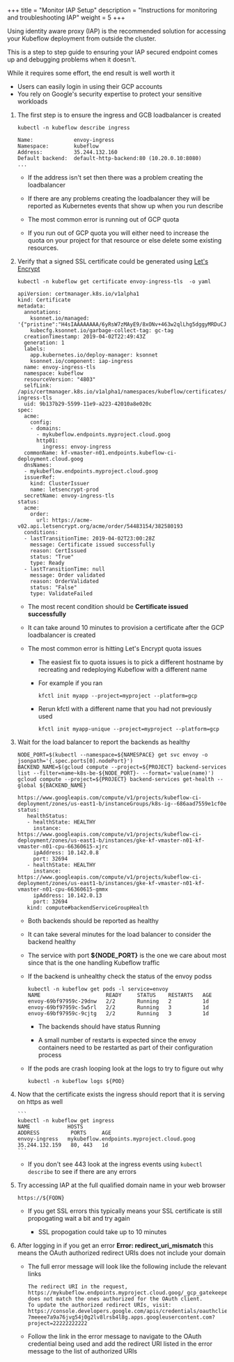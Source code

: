 +++
title = "Monitor IAP Setup"
description = "Instructions for monitoring and troubleshooting IAP"
weight = 5
+++

Using identity aware proxy (IAP) is the recommended solution for accessing your Kubeflow 
deployment from outside the cluster.

This is a step to step guide to ensuring your IAP secured endpoint comes up and
debugging problems when it doesn't.

While it requires some effort, the end result is well worth it

 * Users can easily login in using their GCP accounts
 * You rely on Google's security expertise to protect your sensitive workloads


1. The first step is to ensure the ingress and GCB loadbalancer is created
  
     ```
     kubectl -n kubeflow describe ingress

     Name:             envoy-ingress
     Namespace:        kubeflow
     Address:          35.244.132.160
     Default backend:  default-http-backend:80 (10.20.0.10:8080)
     ...
     ```

     * If the address isn't set then there was a problem creating the loadbalancer

     * If there are any problems creating the loadbalancer they will be reported as Kubernetes events that show up
       when you run describe

     * The most common error is running out of GCP quota

     * If you run out of GCP quota you will either need to increase the quota on your project for that resource
       or else delete some existing resources.


1. Verify that a signed SSL certificate could be generated using [Let's Encrypt](https://letsencrypt.org/)

      ```
      kubectl -n kubeflow get certificate envoy-ingress-tls  -o yaml

      apiVersion: certmanager.k8s.io/v1alpha1
      kind: Certificate
      metadata:
        annotations:
          ksonnet.io/managed: '{"pristine":"H4sIAAAAAAAA/6yRsW7zMAyE9/8xONv+463w2qlLhg5dggyMRDuCJVIQ6RSB4XcvlDQdCnRqN0EHfjzerYA5vFHRIAwDOCqWkHGi0s1P2gX5f+kx5jP20MAc2MMAz1QsjMGhETSQyNCjIQwrRDxR1PqaVZjJKsBJysLEBgMEzG3gqZAqbA0wJoIBiC9yffy3FhXukmZ0VZ+XE41R3uuIZnJ1Abo6uoITHsMEw2EFLwkDKwwHmMf2klCNSsu7viP2WQKbdg9U60LrKUe5JmLrXJTFd5PIBMcGzmZ511f6w+s3j7Btx60BJykJ7+9H/GJlA561Yv7Ae1BdqLzSeGvhs7C4VNzLTYKv2COZErtyzdbmIv4WL7lCtv+pl2379wEAAP//AQAA///uHVhQMgIAAA=="}'
          kubecfg.ksonnet.io/garbage-collect-tag: gc-tag
        creationTimestamp: 2019-04-02T22:49:43Z
        generation: 1
        labels:
          app.kubernetes.io/deploy-manager: ksonnet
          ksonnet.io/component: iap-ingress
        name: envoy-ingress-tls
        namespace: kubeflow
        resourceVersion: "4803"
        selfLink: /apis/certmanager.k8s.io/v1alpha1/namespaces/kubeflow/certificates/envoy-ingress-tls
        uid: 9b137b29-5599-11e9-a223-42010a8e020c
      spec:
        acme:
          config:
          - domains:
            - mykubeflow.endpoints.myproject.cloud.goog
            http01:
              ingress: envoy-ingress
        commonName: kf-vmaster-n01.endpoints.kubeflow-ci-deployment.cloud.goog
        dnsNames:
        - mykubeflow.endpoints.myproject.cloud.goog
        issuerRef:
          kind: ClusterIssuer
          name: letsencrypt-prod
        secretName: envoy-ingress-tls
      status:
        acme:
          order:
            url: https://acme-v02.api.letsencrypt.org/acme/order/54483154/382580193
        conditions:
        - lastTransitionTime: 2019-04-02T23:00:28Z
          message: Certificate issued successfully
          reason: CertIssued
          status: "True"
          type: Ready
        - lastTransitionTime: null
          message: Order validated
          reason: OrderValidated
          status: "False"
          type: ValidateFailed
      ```

     * The most recent condition should be **Certificate issued successfully**
     * It can take around 10 minutes to provision a certificate after the GCP loadbalancer is created
     * The most common error is hitting Let's Encrypt quota issues
       
       * The easiest fix to quota issues is to pick a different hostname by recreating and redeploying Kubeflow with a different
         name 

       * For example if you ran 

         ```
         kfctl init myapp --project=myproject --platform=gcp
         ```

       * Rerun kfctl with a different name that you had not previously used

         ```
         kfctl init myapp-unique --project=myproject --platform=gcp
         ```

1. Wait for the load balancer to report the backends as healthy

     ```
     NODE_PORT=$(kubectl --namespace=${NAMESPACE} get svc envoy -o jsonpath='{.spec.ports[0].nodePort}')
     BACKEND_NAME=$(gcloud compute --project=${PROJECT} backend-services list --filter=name~k8s-be-${NODE_PORT}- --format='value(name)')
     gcloud compute --project=${PROJECT} backend-services get-health --global ${BACKEND_NAME}

     https://www.googleapis.com/compute/v1/projects/kubeflow-ci-deployment/zones/us-east1-b/instanceGroups/k8s-ig--686aad7559e1cf0e
     status:
        healthStatus:
        - healthState: HEALTHY
          instance: https://www.googleapis.com/compute/v1/projects/kubeflow-ci-deployment/zones/us-east1-b/instances/gke-kf-vmaster-n01-kf-vmaster-n01-cpu-66360615-xjrc
          ipAddress: 10.142.0.8
          port: 32694
        - healthState: HEALTHY
          instance: https://www.googleapis.com/compute/v1/projects/kubeflow-ci-deployment/zones/us-east1-b/instances/gke-kf-vmaster-n01-kf-vmaster-n01-cpu-66360615-gmmx
          ipAddress: 10.142.0.13
          port: 32694
        kind: compute#backendServiceGroupHealth
     ```

    * Both backends should be reported as healthy

    * It can take several minutes for the load balancer to consider the backend healthy

    * The service with port **${NODE_PORT}** is the one we care about most since that is the one handling Kubeflow traffic

    * If the backend is unhealthy check the status of the envoy podss

      ```
      kubectl -n kubeflow get pods -l service=envoy
      NAME                     READY     STATUS    RESTARTS   AGE
      envoy-69bf97959c-29dnw   2/2       Running   2          1d
      envoy-69bf97959c-5w5rl   2/2       Running   3          1d
      envoy-69bf97959c-9cjtg   2/2       Running   3          1d
      ```

      	* The backends should have status Running

      	* A small number of restarts is expected since the envoy containers need to be restarted as part of their configuration process


     * If the pods are crash looping look at the logs to try to figure out why

       ```
       kubectl -n kubeflow logs ${POD}
       ```

1. Now that the certificate exists the ingress should report that it is serving on https as well

       ```
       kubectl -n kubeflow get ingress
       NAME            HOSTS                                                        ADDRESS          PORTS     AGE
       envoy-ingress   mykubeflow.endpoints.myproject.cloud.goog   35.244.132.159   80, 443   1d
       ```

     * If you don't see 443 look at the ingress events using `kubectl describe` to see if there are any errors


1. Try accessing IAP at the full qualified domain name in your web browser

     ```
     https://${FQDN}     
     ```

     * If you get SSL errors this typically means your SSL certificate is still propogating wait a bit and try again

       * SSL propogation could take up to 10 minutes

1. After logging in if you get an error **Error: redirect_uri_mismatch** this means the OAuth authorized redirect 
     URIs does not include your domain

  	 * The full error message will look like the following include the relevant links

  	   ```
  	   The redirect URI in the request, https://mykubeflow.endpoints.myproject.cloud.goog/_gcp_gatekeeper/authenticate, does not match the ones authorized for the OAuth client. 
  	   To update the authorized redirect URIs, visit: https://console.developers.google.com/apis/credentials/oauthclient/22222222222-7meeee7a9a76jvg54j0g2lv8lrsb4l8g.apps.googleusercontent.com?project=22222222222
  	   ```

  	 * Follow the link in the error message to navigate to the OAuth credential being used and add the redirect URI listed in the error
  	   message to the list of authorized URIs
